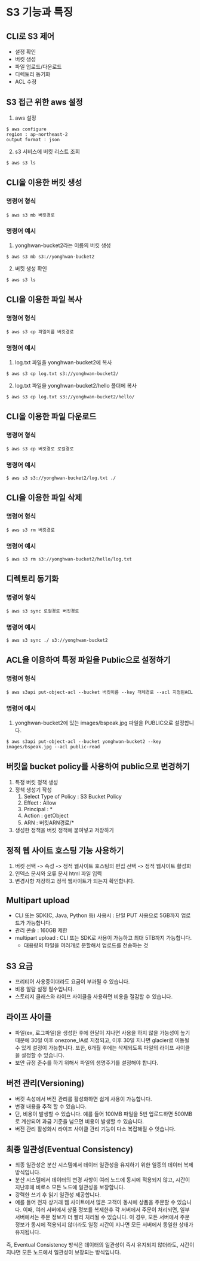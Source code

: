 # S3 기능과 특징

## CLI로 S3 제어

- 설정 확인
- 버킷 생성
- 파일 업로드/다운로드
- 디렉토리 동기화
- ACL 수정

## S3 접근 위한 aws 설정

1. aws 설정

```shell
$ aws configure
region : ap-northeast-2
output format : json
```

2. s3 서비스에 버킷 리스트 조회

```shell
$ aws s3 ls
```

## CLI을 이용한 버킷 생성

### 명령어 형식

```shell
$ aws s3 mb 버킷경로
```

### 명령어 예시

1. yonghwan-bucket2라는 이름의 버킷 생성

```shell
$ aws s3 mb s3://yonghwan-bucket2
```

2. 버킷 생성 확인

```shell
$ aws s3 ls
```

## CLI을 이용한 파일 복사

### 명령어 형식

```shell
$ aws s3 cp 파일이름 버킷경로
```

### 명령어 예시

1. log.txt 파일을 yonghwan-bucket2에 복사

```shell
$ aws s3 cp log.txt s3://yonghwan-bucket2/
```

2. log.txt 파일을 yonghwan-bucket2/hello 폴더에 복사

```shell
$ aws s3 cp log.txt s3://yonghwan-bucket2/hello/
```

## CLI을 이용한 파일 다운로드

### 명령어 형식

```shell
$ aws s3 cp 버킷경로 로컬경로
```

### 명령어 예시

```shell
$ aws s3 s3://yonghwan-bucket2/log.txt ./
```

## CLI을 이용한 파일 삭제

### 명령어 형식

```shell
$ aws s3 rm 버킷경로
```

### 명령어 예시

```shell
$ aws s3 rm s3://yonghwan-bucket2/hello/log.txt
```

## 디렉토리 동기화

### 명령어 형식

```shell
$ aws s3 sync 로컬경로 버킷경로
```

### 명령어 예시

```shell
$ aws s3 sync ./ s3://yonghwan-bucket2
```

## ACL을 이용하여 특정 파일을 Public으로 설정하기

### 명령어 형식

```shell
$ aws s3api put-object-acl --bucket 버킷이름 --key 객체경로 --acl 지정된ACL
```

### 명령어 예시

1. yonghwan-bucket2에 있는 images/bspeak.jpg 파일을 PUBLIC으로 설정합니다.

```shell
$ aws s3api put-object-acl --bucket yonghwan-bucket2 --key images/bspeak.jpg --acl public-read
```

## 버킷을 bucket policy를 사용하여 public으로 변경하기

1. 특정 버킷 정책 생성
2. 정책 생성기 작성
    1. Select Type of Policy : S3 Bucket Policy
    2. Effect : Allow
    3. Principal : *
    4. Action : getObject
    5. ARN : 버킷ARN경로/*
3. 생성한 정책을 버킷 정책에 붙여넣고 저장하기

## 정적 웹 사이트 호스팅 기능 사용하기

1. 버킷 선택 -> 속성 -> 정적 웹사이트 호스팅의 편집 선택 -> 정적 웹사이트 활성화
2. 인덱스 문서와 오류 문서 html 파일 입력
3. 변경사항 저장하고 정적 웹사이트가 되는지 확인합니다.

## Multipart upload

- CLI 또는 SDK(C, Java, Python 등) 사용시 : 단일 PUT 사용으로 5GB까지 업로드가 가능합니다.
- 관리 콘솔 : 160GB 제한
- multipart upload : CLI 또는 SDK로 사용이 가능하고 최대 5TB까지 가능합니다.
    - 대용량의 파일을 여러개로 분할해서 업로드를 전송하는 것

## S3 요금

- 프리티어 사용중이더라도 요금이 부과될 수 있습니다.
- 비용 알람 설정 필수입니다.
- 스토리지 클래스와 라이프 사이클을 사용하면 비용을 절감할 수 있습니다.

## 라이프 사이클

- 파일(ex, 로그파일)을 생성한 후에 한달이 지나면 사용을 하지 않을 가능성이
  높기 때문에 30일 이후 onezone_IA로 지정되고, 이후 30일 지나면 glacier로 이동될 수 있게 설정이 가능합니다.
  또한, 6개월 후에는 삭제되도록 파일의 라이프 사이클을 설정할 수 있습니다.
- 보안 규정 준수를 하기 위해서 파일의 생명주기를 설정해야 합니다.

## 버전 관리(Versioning)

- 버킷 속성에서 버전 관리를 활성화하면 쉽게 사용이 가능합니다.
- 변경 내용을 추적 할 수 있습니다.
- 단, 비용이 발생할 수 있습니다. 예를 들어 100MB 파일을 5번 업로드하면 500MB로 계산되어 과금 기준을 넘으면 비용이 발생할 수 있습니다.
- 버전 관리 활성화시 라이프 사이클 관리 기능이 다소 복잡해질 수 잇습니다.

## 최종 일관성(Eventual Consistency)

- 최종 일관성은 분산 시스템에서 데이터 일관성을 유지하기 위한 일종의 데이터 복제 방식입니다.
- 분산 시스템에서 데이터의 변경 사항이 여러 노드에 동시에 적용되지 않고,
  시간이 지난후에 비로소 모든 노드에 일관성을 보장합니다.
- 강력한 쓰기 후 읽기 일관성 제공합니다.
- 예를 들어 전자 상거래 웹 사이트에서 많은 고객이 동시에 상품을 주문할 수 있습니다.
  이때, 여러 서버에서 상품 정보를 복제한후 각 서버에서 주문이 처리되면, 일부 서버에서는
  주문 정보가 더 빨리 처리될 수 있습니다. 이 경우, 모든 서버에서 주문 정보가
  동시에 적용되지 않더라도 일정 시간이 지나면 모든 서버에서 동일한 상태가 유지됩니다.

즉, Eventual Consistency 방식은 데이터의 일관성이 즉시 유지되지 않더라도,
시간이 지나면 모든 노드에서 일관성이 보장되는 방식입니다.


